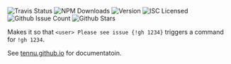 ![Travis Status](https://img.shields.io/travis/Tennu/tennu-admin.svg) ![NPM Downloads](https://img.shields.io/npm/dm/tennu-admin.svg) ![Version](https://img.shields.io/npm/v/tennu-admin.svg) ![ISC Licensed](https://img.shields.io/npm/l/tennu-admin.svg) ![Github Issue Count](https://img.shields.io/github/issues/tennu/tennu-admin.svg) ![Github Stars](https://img.shields.io/github/stars/Tennu/tennu-admin.svg)

Makes it so that `<user> Please see issue {!gh 1234}` triggers a command for `!gh 1234`.

See [tennu.github.io](https://tennu.github.io/plugins/interpolate-command) for documentatoin.